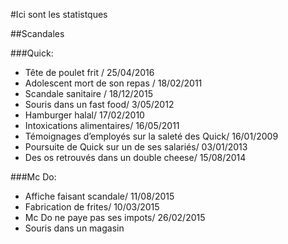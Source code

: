 #Ici sont les statistques

##Scandales
	
###Quick:

* Tête de poulet frit / 25/04/2016
* Adolescent mort de son repas / 18/02/2011
* Scandale sanitaire / 18/12/2015
* Souris dans un fast food/ 3/05/2012 
* Hamburger halal/ 17/02/2010
* Intoxications alimentaires/ 16/05/2011
* Témoignages d’employés sur la saleté des Quick/ 16/01/2009
* Poursuite de Quick sur un de ses salariés/ 03/01/2013
* Des os retrouvés dans un double cheese/ 15/08/2014
	
###Mc Do:
* Affiche faisant scandale/ 11/08/2015
* Fabrication de frites/ 10/03/2015
* Mc Do ne paye pas ses impots/ 26/02/2015
* Souris dans un magasin  
